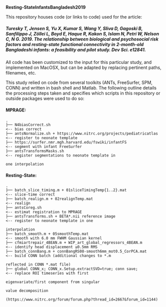 **Resting-StateInfantsBangladesh2019**

This repository houses code (or links to code) used for the article:

##### *Turesky T, Jensen S, Yu X, Kumar S, Wang Y, Sliva D, Gagoski B, Sanfilippo J, Zöllei L, Boyd E, Haque R, Kakon S, Islam N, Petri W, Nelson C, N G. 2019. The relationship between biological and psychosocial risk factors and resting-state functional connectivity in 2-month-old Bangladeshi infants: a feasibility and pilot study. Dev Sci. e12841.*


All code has been customized to the input for this particular study, and implemented on MacOSX, but can be adapted by replacing pertinent paths, filenames, etc. 

This study relied on code from several toolkits (ANTs, FreeSurfer, SPM, CONN) and written in bash shell and Matlab. The following outline details the processing steps taken and specifies which scripts in this repository or outside packages were used to do so:
  
  
  
#### MPRAGE: 

    .
    ├── N4biasCorrect.sh                                                    <-- bias correct 
    ├── antsNormalize.sh + https://www.nitrc.org/projects/pediatricatlas    <-- register to neonate template
    ├── https://surfer.nmr.mgh.harvard.edu/fswiki/infantFS                  <-- segment with infant FreeSurfer  
    ├── antsTransformsMasks.sh                                              <-- register segmentations to neonate template in 
                                                                                one interpolation
  
    
    
#### Resting-State:

    .
    ├── batch_slice_timing.m + 01sliceTimingTemp{1..2}.mat                  <-- slice-time correct
    ├── batch_realign.m + 02realignTemp.mat                                 <-- realign 
    ├── antsCoreg.sh                                                        <-- estimat registration to MPRAGE 
    ├── antsTransforms.sh + BETA*.nii reference image                       <-- register to neonate template in one 
                                                                                interpolation 
    ├── batch_smooth.m + 05smoothTemp.mat                                   <-- smooth with 6.0 mm FWHM Gaussian kernel 
    ├── cfmiartrepair_4BEAN.m + WIP_art_global_regressors_4BEAN.m           <-- identify head displacement ≥0.5mm RMS 
    ├── batch_connBang.m + connBangRS08-smooth6mm_mot0.5_CorPCA.mat         <-- build CONN batch (additional changes to *.m 
                                                                                reflected in CONN *.mat file)
    ├── global CONN_x; CONN_x.Setup.extractSVD=true; conn save;             <-- replace ROI timeseries with first 
                                                                                eigenvariate/first component from singular 
                                                                                value decomposition   
                                                          (https://www.nitrc.org/forum/forum.php?thread_id=2667&forum_id=1144)
